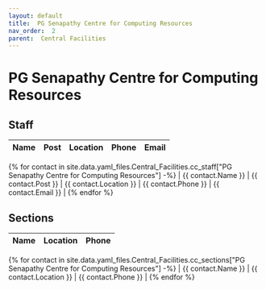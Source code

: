 ```yaml
---
layout: default
title:  PG Senapathy Centre for Computing Resources
nav_order:  2
parent:  Central Facilities
---
```




# PG Senapathy Centre for Computing Resources




## Staff


| Name | Post | Location | Phone | Email |
| --- | --- | --- | --- | --- |
{% for contact in site.data.yaml_files.Central_Facilities.cc_staff["PG Senapathy Centre for Computing Resources"] -%}
| {{ contact.Name }} | {{ contact.Post }} | {{ contact.Location }} | {{ contact.Phone }} | {{ contact.Email }} |
{% endfor %}


## Sections 


| Name | Location | Phone |
| --- | --- | --- |
{% for contact in site.data.yaml_files.Central_Facilities.cc_sections["PG Senapathy Centre for Computing Resources"] -%}
| {{ contact.Name }} | {{ contact.Location }} | {{ contact.Phone }} |
{% endfor %}
